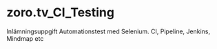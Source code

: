 # zoro.tv_CI_Testing
 Inlämningsuppgift Automationstest med Selenium. CI, Pipeline, Jenkins, Mindmap etc
